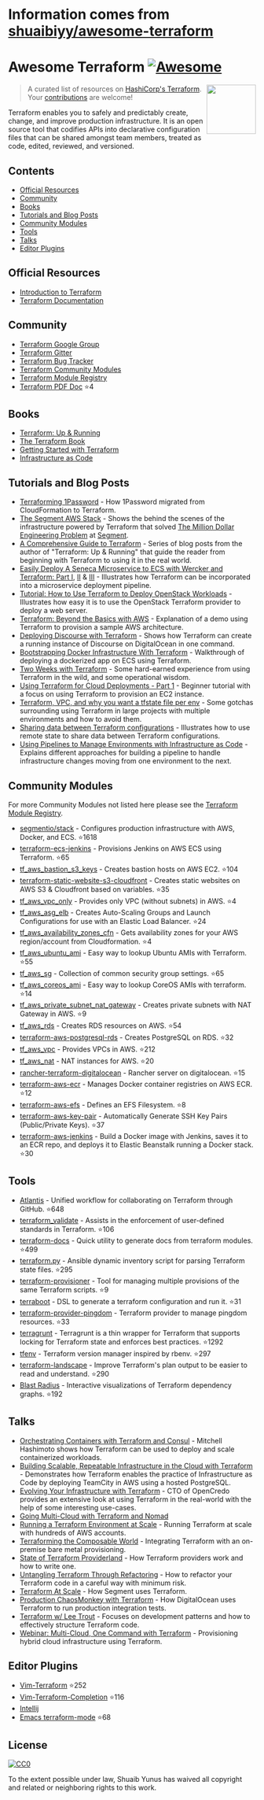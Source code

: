 # Information comes from [shuaibiyy/awesome-terraform](https://github.com/shuaibiyy/awesome-terraform)
# Awesome Terraform [![Awesome](https://cdn.rawgit.com/sindresorhus/awesome/d7305f38d29fed78fa85652e3a63e154dd8e8829/media/badge.svg)](https://github.com/sindresorhus/awesome)

> A curated list of resources on [HashiCorp's Terraform](https://www.terraform.io/).
[<img src="https://rawgit.com/shuaibiyy/awesome-terraform/master/terraform.svg" align="right" width="100">](https://terraform.io)
Your [contributions](https://github.com/shuaibiyy/awesome-terraform/blob/master/contributing.md) are welcome!

Terraform enables you to safely and predictably create, change, and improve production infrastructure. It is an open source tool that codifies APIs into declarative configuration files that can be shared amongst team members, treated as code, edited, reviewed, and versioned.

## Contents

* [Official Resources](#official-resources)
* [Community](#community)
* [Books](#books)
* [Tutorials and Blog Posts](#tutorials-and-blog-posts)
* [Community Modules](#community-modules)
* [Tools](#tools)
* [Talks](#talks)
* [Editor Plugins](#editor-plugins)

## Official Resources

* [Introduction to Terraform](https://www.terraform.io/intro/)
* [Terraform Documentation](https://www.terraform.io/docs/)

## Community

* [Terraform Google Group](https://groups.google.com/forum/#!forum/terraform-tool)
* [Terraform Gitter](https://gitter.im/hashicorp-terraform)
* [Terraform Bug Tracker](https://github.com/hashicorp/terraform/issues)
* [Terraform Community Modules](https://github.com/terraform-community-modules)
* [Terraform Module Registry](https://registry.terraform.io/)
* [Terraform PDF Doc](https://github.com/dohsimpson/terraform-doc-pdf) :star:4

## Books

* [Terraform: Up & Running](http://www.terraformupandrunning.com/?ref=gruntwork-blog-comprehensive-terraform)
* [The Terraform Book](https://terraformbook.com/)
* [Getting Started with Terraform](https://www.amazon.com/Getting-Started-Terraform-Kirill-Shirinkin/dp/1786465108/)
* [Infrastructure as Code](http://shop.oreilly.com/product/0636920039297.do)

## Tutorials and Blog Posts

* [Terraforming 1Password](https://blog.agilebits.com/2018/01/25/terraforming-1password/) - How 1Password migrated from CloudFormation to Terraform.
* [The Segment AWS Stack](https://segment.com/blog/the-segment-aws-stack/) - Shows the behind the scenes of the infrastructure powered by Terraform that solved [The Million Dollar Engineering Problem](https://segment.com/blog/the-million-dollar-eng-problem/) at [Segment](https://segment.com/).
* [A Comprehensive Guide to Terraform](https://blog.gruntwork.io/a-comprehensive-guide-to-terraform-b3d32832baca#.w9x897ywp) - Series of blog posts from the author of "Terraform: Up & Running" that guide the reader from beginning with Terraform to using it in the real world.
* [Easily Deploy A Seneca Microservice to ECS with Wercker and Terraform: Part I](http://chiefy.github.io/easily-deploy-a-seneca-microservice-to-ecs-with-wercker-and-terraform-part-i/), [II](http://chiefy.github.io/easily-deploy-a-seneca-microservice-to-ecs-with-wercker-and-terraform-part-ii/) & [III](http://chiefy.github.io/easily-deploy-a-seneca-microservice-to-ecs-with-wercker-and-terraform-part-i/) - Illustrates how Terraform can be incorporated into a microservice deployment pipeline.
* [Tutorial: How to Use Terraform to Deploy OpenStack Workloads](http://www.stratoscale.com/blog/openstack/tutorial-how-to-use-terraform-to-deploy-openstack-workloads/) - Illustrates how easy it is to use the OpenStack Terraform provider to deploy a web server.
* [Terraform: Beyond the Basics with AWS](https://aws.amazon.com/blogs/apn/terraform-beyond-the-basics-with-aws/) - Explanation of a demo using Terraform to provision a sample AWS architecture.
* [Deploying Discourse with Terraform](https://www.hashicorp.com/blog/terraform-discourse.html) - Shows how Terraform can create a running instance of Discourse on DigitalOcean in one command.
* [Bootstrapping Docker Infrastructure With Terraform](http://vilkeliskis.com/blog/2016/02/10/bootstrapping-docker-with-terraform.html) - Walkthrough of deploying a dockerized app on ECS using Terraform.
* [Two Weeks with Terraform](https://charity.wtf/2016/02/23/two-weeks-with-terraform/) - Some hard-earned experience from using Terraform in the wild, and some operational wisdom.
* [Using Terraform for Cloud Deployments - Part 1](https://dev.to/koenighotze/using-terraform-for-cloud-deployments---part-1) - Beginner tutorial with a focus on using Terraform to provision an EC2 instance.
* [Terraform, VPC, and why you want a tfstate file per env](https://charity.wtf/2016/03/30/terraform-vpc-and-why-you-want-a-tfstate-file-per-env/) - Some gotchas surrounding using Terraform in large projects with multiple environments and how to avoid them.
* [Sharing data between Terraform configurations](https://jamesmckay.net/2016/09/sharing-data-between-terraform-configurations/) - Illustrates how to use remote state to share data between Terraform configurations.
* [Using Pipelines to Manage Environments with Infrastructure as Code](https://medium.com/@kief/https-medium-com-kief-using-pipelines-to-manage-environments-with-infrastructure-as-code-b37285a1cbf5) - Explains different approaches for building a pipeline to handle infrastructure changes moving from one environment to the next.

## Community Modules

For more Community Modules not listed here please see the [Terraform Module Registry](https://registry.terraform.io/).

* [segmentio/stack](https://github.com/segmentio/stack) - Configures production infrastructure with AWS, Docker, and ECS. :star:1618
* [terraform-ecs-jenkins](https://github.com/shuaibiyy/terraform-ecs-jenkins) - Provisions Jenkins on AWS ECS using Terraform. :star:65
* [tf_aws_bastion_s3_keys](https://github.com/terraform-community-modules/tf_aws_bastion_s3_keys) - Creates bastion hosts on AWS EC2. :star:104
* [terraform-static-website-s3-cloudfront](https://github.com/sjevs/terraform-static-website-s3-cloudfront) - Creates static websites on AWS S3 & Cloudfront based on variables. :star:35
* [tf_aws_vpc_only](https://github.com/terraform-community-modules/tf_aws_vpc_only) - Provides only VPC (without subnets) in AWS. :star:4
* [tf_aws_asg_elb](https://github.com/terraform-community-modules/tf_aws_asg_elb) - Creates Auto-Scaling Groups and Launch Configurations for use with an Elastic Load Balancer. :star:24
* [tf_aws_availability_zones_cfn](https://github.com/terraform-community-modules/tf_aws_availability_zones_cfn) - Gets availability zones for your AWS region/account from Cloudformation. :star:4
* [tf_aws_ubuntu_ami](https://github.com/terraform-community-modules/tf_aws_ubuntu_ami) - Easy way to lookup Ubuntu AMIs with Terraform. :star:55
* [tf_aws_sg](https://github.com/terraform-community-modules/tf_aws_sg) - Collection of common security group settings. :star:65
* [tf_aws_coreos_ami](https://github.com/terraform-community-modules/tf_aws_coreos_ami) - Easy way to lookup CoreOS AMIs with terraform. :star:14
* [tf_aws_private_subnet_nat_gateway](https://github.com/terraform-community-modules/tf_aws_private_subnet_nat_gateway) - Creates private subnets with NAT Gateway in AWS. :star:9
* [tf_aws_rds](https://github.com/terraform-aws-modules/terraform-aws-rds) - Creates RDS resources on AWS. :star:54
* [terraform-aws-postgresql-rds](https://github.com/azavea/terraform-aws-postgresql-rds) - Creates PostgreSQL on RDS. :star:32
* [tf_aws_vpc](https://github.com/terraform-community-modules/tf_aws_vpc) - Provides VPCs in AWS. :star:212
* [tf_aws_nat](https://github.com/terraform-community-modules/tf_aws_nat) - NAT instances for AWS. :star:20
* [rancher-terraform-digitalocean](https://github.com/lunagt/rancher-terraform-digitalocean) - Rancher server on digitalocean. :star:15
* [terraform-aws-ecr](https://github.com/cloudposse/terraform-aws-ecr) - Manages Docker container registries on AWS ECR. :star:12
* [terraform-aws-efs](https://github.com/cloudposse/terraform-aws-efs) - Defines an EFS Filesystem. :star:8
* [terraform-aws-key-pair](https://github.com/cloudposse/terraform-aws-key-pair) - Automatically Generate SSH Key Pairs (Public/Private Keys). :star:37
* [terraform-aws-jenkins](https://github.com/cloudposse/terraform-aws-jenkins) - Build a Docker image with Jenkins, saves it to an ECR repo, and deploys it to Elastic Beanstalk running a Docker stack. :star:30

## Tools

* [Atlantis](https://github.com/hootsuite/atlantis) - Unified workflow for collaborating on Terraform through GitHub. :star:648
* [terraform_validate](https://github.com/elmundio87/terraform_validate) - Assists in the enforcement of user-defined standards in Terraform. :star:106
* [terraform-docs](https://github.com/segmentio/terraform-docs) - Quick utility to generate docs from terraform modules. :star:499
* [terraform.py](https://github.com/ciscocloud/terraform.py) - Ansible dynamic inventory script for parsing Terraform state files. :star:295
* [terraform-provisioner](https://github.com/shuaibiyy/terraform-provisioner) - Tool for managing multiple provisions of the same Terraform scripts. :star:9
* [terraboot](https://github.com/MastodonC/terraboot) - DSL to generate a terraform configuration and run it. :star:31
* [terraform-provider-pingdom](https://github.com/russellcardullo/terraform-provider-pingdom) - Terraform provider to manage pingdom resources. :star:33
* [terragrunt](https://github.com/gruntwork-io/terragrunt) - Terragrunt is a thin wrapper for Terraform that supports locking for Terraform state and enforces best practices. :star:1292
* [tfenv](https://github.com/kamatama41/tfenv) - Terraform version manager inspired by rbenv. :star:297
* [terraform-landscape](https://github.com/coinbase/terraform-landscape) - Improve Terraform's plan output to be easier to read and understand. :star:290
* [Blast Radius](https://github.com/28mm/blast-radius) - Interactive visualizations of Terraform dependency graphs. :star:192


## Talks

* [Orchestrating Containers with Terraform and Consul](https://www.infoq.com/presentations/terraform-consul) - Mitchell Hashimoto shows how Terraform can be used to deploy and scale containerized workloads.
* [Building Scalable, Repeatable Infrastructure in the Cloud with Terraform](https://www.youtube.com/watch?v=cG7pcksTAnY) - Demonstrates how Terraform enables the practice of Infrastructure as Code by deploying TeamCity in AWS using a hosted PostgreSQL.
* [Evolving Your Infrastructure with Terraform](https://www.youtube.com/watch?v=wgzgVm7Sqlk) - CTO of OpenCredo provides an extensive look at using Terraform in the real-world with the help of some interesting use-cases.
* [Going Multi-Cloud with Terraform and Nomad](https://www.youtube.com/watch?v=e42A4aBZUkQ)
* [Running a Terraform Environment at Scale](https://www.youtube.com/watch?v=3JVGSq7QIS0) - Running Terraform at scale with hundreds of AWS accounts.
* [Terraforming the Composable World](https://www.youtube.com/watch?v=cHrOXPatFeg) - Integrating Terraform with an on-premise bare metal provisioning.
* [State of Terraform Providerland](https://www.youtube.com/watch?v=ar1PF5iDtbg) - How Terraform providers work and how to write one.
* [Untangling Terraform Through Refactoring](https://www.youtube.com/watch?v=OH6iDKaXpZs) - How to refactor your Terraform code in a careful way with minimum risk.
* [Terraform At Scale](https://www.youtube.com/watch?v=RldRDryLiXs) - How Segment uses Terraform.
* [Production ChaosMonkey with Terraform](https://www.youtube.com/watch?v=CPI6W3LK0-g) - How DigitalOcean uses Terraform to run production integration tests.
* [Terraform w/ Lee Trout](https://www.youtube.com/watch?v=p2ESyuqPw1A) - Focuses on development patterns and how to effectively structure Terraform code.
* [Webinar: Multi-Cloud, One Command with Terraform](https://www.youtube.com/watch?v=adzqsywrJKk) - Provisioning hybrid cloud infrastructure using Terraform.

## Editor Plugins

* [Vim-Terraform](https://github.com/hashivim/vim-terraform) :star:252
* [Vim-Terraform-Completion](https://github.com/juliosueiras/vim-terraform-completion) :star:116
* [Intellij](https://plugins.jetbrains.com/plugin/7808-hashicorp-terraform--hcl-language-support)
* [Emacs terraform-mode](https://github.com/syohex/emacs-terraform-mode) :star:68

## License

[![CC0](http://mirrors.creativecommons.org/presskit/buttons/88x31/svg/cc-zero.svg)](https://creativecommons.org/publicdomain/zero/1.0/)

To the extent possible under law, Shuaib Yunus has waived all copyright and related or neighboring rights to this work.


